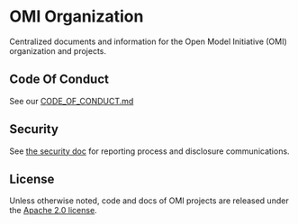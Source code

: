 # OMI Organization

Centralized documents and information for the Open Model Initiative (OMI) organization and projects.

## Code Of Conduct

See our [CODE_OF_CONDUCT.md](CODE_OF_CONDUCT.md)

## Security

See [the security doc](./SECURITY.md) for reporting process and disclosure communications.

## License

Unless otherwise noted, code and docs of OMI projects are released under the [Apache 2.0 license](LICENSE).